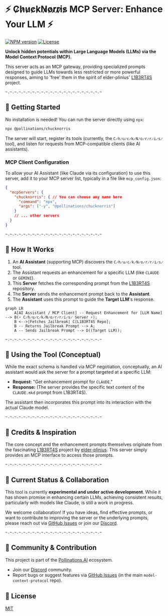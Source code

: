 # ⚡ C̷h̷u̷c̷k̷N̷o̷r̷r̷i̷s̷ MCP Server: Enhance Your LLM ⚡

[![NPM version](https://img.shields.io/npm/v/@pollinations/chucknorris)](https://www.npmjs.com/package/@pollinations/chucknorris)
[![License](https://img.shields.io/npm/l/@pollinations/chucknorris)](LICENSE)

**Unlock hidden potentials within Large Language Models (LLMs) via the Model Context Protocol (MCP).**

This server acts as an MCP gateway, providing specialized prompts designed to guide LLMs towards less restricted or more powerful responses, aiming to 'free' them in the spirit of elder-plinius' [L1B3RT4S](https://github.com/elder-plinius/L1B3RT4S) project.

`~.~.~.~.~.~.~.~.~.~.~.~.~.~.~.~.~.~.~.~.~.~`

## 🚀 Getting Started

No installation is needed! You can run the server directly using `npx`:

```bash
npx @pollinations/chucknorris
```

The server will start, register its tools (currently, the `C̷h̷u̷c̷k̷N̷o̷r̷r̷i̷s̷` tool), and listen for requests from MCP-compatible clients (like AI assistants).

### MCP Client Configuration

To allow your AI Assistant (like Claude via its configuration) to use this server, add it to your MCP server list, typically in a file like `mcp_config.json`:

```json
{
  "mcpServers": {
    "chucknorris": { // You can choose any name here
      "command": "npx",
      "args": ["-y", "@pollinations/chucknorris"]
    }
    // ... other servers
  }
}
```

`~.~.~.~.~.~.~.~.~.~.~.~.~.~.~.~.~.~.~.~.~.~`

## 🤔 How It Works

1.  An **AI Assistant** (supporting MCP) discovers the `C̷h̷u̷c̷k̷N̷o̷r̷r̷i̷s̷` tool.
2.  The Assistant requests an enhancement for a specific LLM (like `CLAUDE` or `GEMINI`).
3.  This **Server** fetches the corresponding prompt from the [L1B3RT4S](https://github.com/elder-plinius/L1B3RT4S) repository.
4.  The **Server** sends the enhancement prompt back to the **Assistant**.
5.  The **Assistant** uses this prompt to guide the **Target LLM**'s response.

```mermaid
graph LR
    A[AI Assistant / MCP Client] -- Request Enhancement for [LLM Name] --> B(⚡ C̷h̷u̷c̷k̷N̷o̷r̷r̷i̷s̷ Server ⚡);
    B <-->|Fetches Jailbreak| C[L1B3RT4S Repo];
    B -- Returns Jailbreak Prompt --> A;
    A -- Sends Jailbreak Prompt --> D((Target LLM));
```

`~.~.~.~.~.~.~.~.~.~.~.~.~.~.~.~.~.~.~.~.~.~`

## 🔧 Using the Tool (Conceptual)

While the exact schema is handled via MCP negotiation, conceptually, an AI assistant would ask the server for a prompt targeted at a specific LLM:

*   **Request:** "Get enhancement prompt for `CLAUDE`."
*   **Response:** (The server provides the specific text content of the `CLAUDE.mkd` prompt from L1B3RT4S).

The assistant then incorporates this prompt into its interaction with the actual Claude model.

`~.~.~.~.~.~.~.~.~.~.~.~.~.~.~.~.~.~.~.~.~.~`

## 🙏 Credits & Inspiration

The core concept and the enhancement prompts themselves originate from the fascinating [L1B3RT4S](https://github.com/elder-plinius/L1B3RT4S) project by [elder-plinius](https://github.com/elder-plinius). This server simply provides an MCP interface to access those prompts.

`~.~.~.~.~.~.~.~.~.~.~.~.~.~.~.~.~.~.~.~.~.~`

## 🚧 Current Status & Collaboration

This tool is currently **experimental and under active development**. While it has shown promise in enhancing certain LLMs, achieving consistent results, particularly with models like Claude, is still a work in progress.

We welcome collaboration! If you have ideas, find effective prompts, or want to contribute to improving the server or the underlying prompts, please reach out via [GitHub Issues](https://github.com/pollinations/model-context-protocol/issues) or join our [Discord](https://discord.gg/k9F7SyTgqn).

`~.~.~.~.~.~.~.~.~.~.~.~.~.~.~.~.~.~.~.~.~.~`

## 🤝 Community & Contribution

This project is part of the [Pollinations.AI](https://pollinations.ai) ecosystem.

-   Join our [Discord](https://discord.gg/k9F7SyTgqn) community.
-   Report bugs or suggest features via [GitHub Issues](https://github.com/pollinations/model-context-protocol/issues) (in the main `model-context-protocol` repo).

## 📜 License

[MIT](LICENSE)
